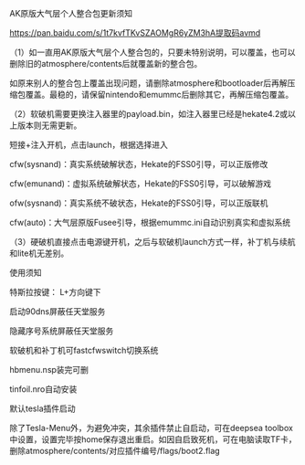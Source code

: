 AK原版大气层个人整合包更新须知

https://pan.baidu.com/s/1t7kvfTKvSZAOMgR6yZM3hA提取码avmd

（1）如一直用AK原版大气层个人整合包的，只要未特别说明，可以覆盖，也可以删除旧的atmosphere/contents后就覆盖新的整合包。

如原来别人的整合包上覆盖出现问题，请删除atmosphere和bootloader后再解压缩包覆盖。最稳的，请保留nintendo和emummc后删除其它，再解压缩包覆盖。

（2）软破机需要更换注入器里的payload.bin，如注入器里已经是hekate4.2或以上版本则无需更新。

短接+注入开机，点击launch，根据选择进入

cfw(sysnand)：真实系统破解状态，Hekate的FSS0引导，可以正版修改

cfw(emunand)：虚拟系统破解状态，Hekate的FSS0引导，可以破解游戏

ofw(sysnand)：真实系统不破状态，Hekate的FSS0引导，可以正版联机

cfw(auto)：大气层原版Fusee引导，根据emummc.ini自动识别真实和虚拟系统

（3）硬破机直接点击电源键开机，之后与软破机launch方式一样，补丁机与续航和lite机无差别。

使用须知

特斯拉按键： L+方向键下

启动90dns屏蔽任天堂服务

隐藏序号系统屏蔽任天堂服务

软破机和补丁机可fastcfwswitch切换系统

hbmenu.nsp装完可删

tinfoil.nro自动安装

默认tesla插件启动

除了Tesla-Menu外，为避免冲突，其余插件禁止自启动，可在deepsea toolbox中设置，设置完毕按home保存退出重启。如因自启致死机，可在电脑读取TF卡，删除atmosphere/contents/对应插件编号/flags/boot2.flag
